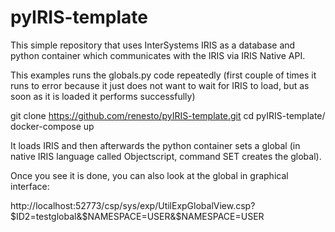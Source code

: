 # pyIRIS-template

This simple repository that uses InterSystems IRIS as a database and python container which communicates with the IRIS via IRIS Native API.
 
This examples runs the globals.py code repeatedly (first couple of times it runs to error because it just does not want to wait for IRIS to load, but as soon as it is loaded it performs successfully)
 
  git clone https://github.com/renesto/pyIRIS-template.git
  cd pyIRIS-template/
  docker-compose up

It loads IRIS and then afterwards the python container sets a global (in native IRIS language called Objectscript, command SET creates the global).
 
Once you see it is done, you can also look at the global in graphical interface:

http://localhost:52773/csp/sys/exp/UtilExpGlobalView.csp?$ID2=testglobal&$NAMESPACE=USER&$NAMESPACE=USER

 
